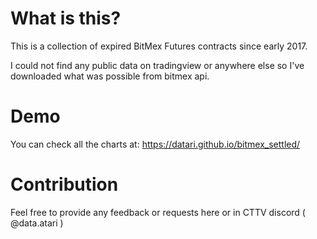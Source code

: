 What is this?
=============

This is a collection of expired BitMex Futures contracts since early 2017.

I could not find any public data on tradingview or anywhere else so I've downloaded what was possible from bitmex api.



Demo
====

You can check all the charts at:
https://datari.github.io/bitmex_settled/


Contribution
============

Feel free to provide any feedback or requests here or in CTTV discord ( @data.atari )
